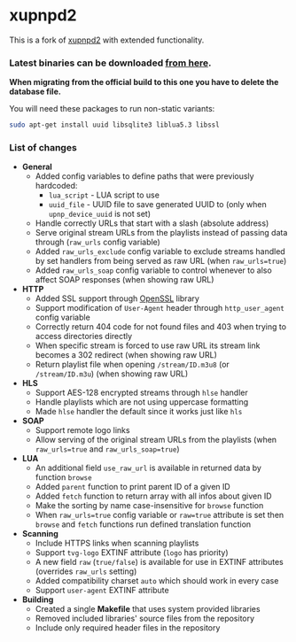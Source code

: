 # xupnpd2

This is a fork of [xupnpd2](https://github.com/clark15b/xupnpd2) with extended functionality.

### Latest binaries can be downloaded [from here](https://jacklul.github.io/xupnpd2/).

**When migrating from the official build to this one you have to delete the database file.**

You will need these packages to run non-static variants:

```bash
sudo apt-get install uuid libsqlite3 liblua5.3 libssl
```

### List of changes

- **General**
    - Added config variables to define paths that were previously hardcoded:
        - `lua_script` - LUA script to use
        - `uuid_file` - UUID file to save generated UUID to (only when `upnp_device_uuid` is not set)
    - Handle correctly URLs that start with a slash (absolute address)
    - Serve original stream URLs from the playlists instead of passing data through (`raw_urls` config variable)
    - Added `raw_urls_exclude` config variable to exclude streams handled by set handlers from being served as raw URL (when `raw_urls=true`)
    - Added `raw_urls_soap` config variable to control whenever to also affect SOAP responses (when showing raw URL)
- **HTTP**
    - Added SSL support through [OpenSSL](https://www.openssl.org) library
    - Support modification of `User-Agent` header through `http_user_agent` config variable
    - Correctly return 404 code for not found files and 403 when trying to access directories directly
    - When specific stream is forced to use raw URL its stream link becomes a 302 redirect (when showing raw URL)
    - Return playlist file when opening `/stream/ID.m3u8` (or `/stream/ID.m3u`) (when showing raw URL)
- **HLS**
    - Support AES-128 encrypted streams through `hlse` handler
    - Handle playlists which are not using uppercase formatting
    - Made `hlse` handler the default since it works just like `hls`
- **SOAP**
    - Support remote logo links
    - Allow serving of the original stream URLs from the playlists (when `raw_urls=true` and `raw_urls_soap=true`)
- **LUA**
    - An additional field `use_raw_url` is available in returned data by function `browse`
    - Added `parent` function to print parent ID of a given ID
    - Added `fetch` function to return array with all infos about given ID
    - Make the sorting by name case-insensitive for `browse` function
    - When `raw_urls=true` config variable or `raw=true` attribute is set then `browse` and `fetch` functions run defined translation function
- **Scanning**
    - Include HTTPS links when scanning playlists
    - Support `tvg-logo` EXTINF attribute (`logo` has priority)
    - A new field `raw` (`true/false`) is available for use in EXTINF attributes (overrides `raw_urls` setting)
    - Added compatibility charset `auto` which should work in every case
    - Support `user-agent` EXTINF attribute
- **Building**
    - Created a single **Makefile** that uses system provided libraries
    - Removed included libraries' source files from the repository
    - Include only required header files in the repository
